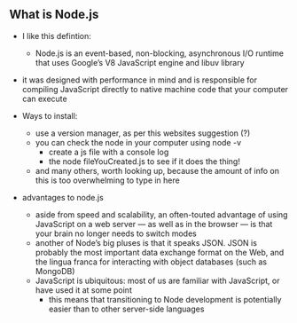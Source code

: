 ## What is Node.js 
* I like this defintion:
    * Node.js is an event-based, non-blocking, asynchronous I/O runtime that uses Google’s V8 JavaScript engine and libuv library
* it was designed with performance in mind and is responsible for compiling JavaScript directly to native machine code that your computer can execute

* Ways to install:
    * use a version manager, as per this websites suggestion (?)
    * you can check the node in your computer using node -v
        * create a js file with a console log
        * the node fileYouCreated.js to see if it does the thing!
    * and many others, worth looking up, because the amount of info on this is too overwhelming to type in here

* advantages to node.js 
    * aside from speed and scalability, an often-touted advantage of using JavaScript on a web server — as well as in the browser — is that your brain no longer needs to switch modes
    * another of Node’s big pluses is that it speaks JSON. JSON is probably the most important data exchange format on the Web, and the lingua franca for interacting with object databases (such as MongoDB)
    * JavaScript is ubiquitous: most of us are familiar with JavaScript, or have used it at some point
        * this means that transitioning to Node development is potentially easier than to other server-side languages


